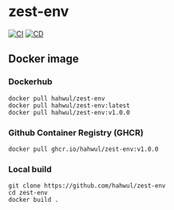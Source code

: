 # zest-env
[![CI](https://github.com/hahwul/zest-env/actions/workflows/docker.yml/badge.svg)](https://github.com/hahwul/zest-env/actions/workflows/docker.yml)
[![CD](https://github.com/hahwul/zest-env/actions/workflows/docker-publish.yml/badge.svg)](https://github.com/hahwul/zest-env/actions/workflows/docker-publish.yml)

## Docker image
### Dockerhub
```
docker pull hahwul/zest-env
docker pull hahwul/zest-env:latest
docker pull hahwul/zest-env:v1.0.0
```

### Github Container Registry (GHCR)
```
docker pull ghcr.io/hahwul/zest-env:v1.0.0
```

### Local build
```
git clone https://github.com/hahwul/zest-env
cd zest-env
docker build .
```
